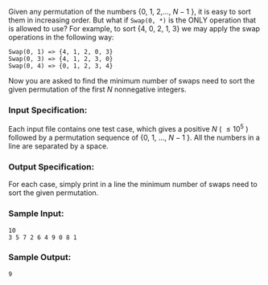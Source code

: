 <!-- Title
Sort with Swap(0, i) (25)
-->
Given any permutation of the numbers {0, 1, 2,..., $N-1$ }, it is easy to sort
them in increasing order. But what if `Swap(0, *)` is the ONLY operation that
is allowed to use? For example, to sort {4, 0, 2, 1, 3} we may apply the swap
operations in the following way:

```
Swap(0, 1) => {4, 1, 2, 0, 3}
Swap(0, 3) => {4, 1, 2, 3, 0}
Swap(0, 4) => {0, 1, 2, 3, 4}
```

Now you are asked to find the minimum number of swaps need to sort the given
permutation of the first $N$ nonnegative integers.

### Input Specification:

Each input file contains one test case, which gives a positive $N$ ( $\le
10^5$ ) followed by a permutation sequence of {0, 1, ..., $N-1$ }. All the
numbers in a line are separated by a space.

### Output Specification:

For each case, simply print in a line the minimum number of swaps need to sort
the given permutation.

### Sample Input:

```
10
3 5 7 2 6 4 9 0 8 1
```

### Sample Output:

```
9
```
